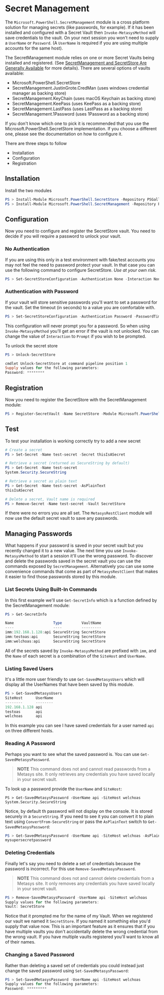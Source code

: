 # Secret Management

The `Microsoft.PowerShell.SecretManagement` module is a cross platform solution for managing secrets (like passwords, for example). If it has been installed and configured with a Secret Vault then `Invoke-MetasysMethod` will save credentials to the vault. On your next session you won't need to supply a `UserName` or `Password`. (A `UserName` is required if you are using multiple accounts for the same host).

The SecretManagement module relies on one or more Secret Vaults being installed and registered. (See [SecretManagement and SecretStore Are Generally Available](https://devblogs.microsoft.com/powershell/secretmanagement-and-secretstore-are-generally-available/) for more details). There are several options of vaults available:

* Microsoft.PowerShell.SecretStore
* SecretManagement.JustinGrote.CredMan (uses windows credential manager as backing store)
* SecretManagement.KeyChain (uses macOS Keychain as backing store)
* SecretManagement.KeePass (uses KeePass as a backing store)
* SecretManagement.LastPass (uses LastPass as a backing store)
* SecretManagement.1Password (uses 1Password as a backing store)

If you don't know which one to pick it is recommended that you use the Microsoft.PowerShell.SecretStore implementation. If you choose a different one, please see the documentation on how to configure it.

There are three steps to follow

* Installation
* Configuration
* Registration

## Installation

Install the two modules

```powershell
PS > Install-Module Microsoft.PowerShell.SecretStore -Repository PSGallery
PS > Install-Module Microsoft.PowerShell.SecretManagement -Repository PSGallery
```

## Configuration

Now you need to configure and register the SecretStore vault. You need to decide if you will require a password to unlock your vault.

### No Authentication

If you are using this only in a test environment with fake/test accounts you may not feel the need to password protect your vault. In that case you can use the following command to configure SecretStore. *Use at your own risk.*

```powershell
PS > Set-SecretStoreConfiguration -Authentication None -Interaction None
```

### Authentication with Password

If your vault will store sensitive passwords you'll want to set a password for the vault. Set the timeout (in seconds) to a value you are comfortable with.

```powershell
PS > Set-SecretStoreConfiguration -Authentication Password -PasswordTimeout 1800 -Interaction None
```

This configuration will never prompt you for a password. So when using `Invoke-MetasysMethod` you'll get an error if the vault is not unlocked. You can change the value of `Interaction` to `Prompt` if you wish to be prompted.

To unlock the secret store

```powershell
PS > Unlock-SecretStore

cmdlet Unlock-SecretStore at command pipeline position 1
Supply values for the following parameters:
Password: ********
```

## Registration

Now you need to register the SecretStore with the SecretManagement module:

```powershell
PS > Register-SecretVault -Name SecretStore -Module Microsoft.PowerShell.SecretStore
```

## Test

To test your installation is working correctly try to add a new secret

```powershell
# Create a secret
PS > Set-Secret -Name test-secret -Secret thisIsASecret

# Retrieve a secret (returned as SecureString by default)
PS > Get-Secret -Name test-secret
System.Security.SecureString

# Retrieve a secret as plain text
PS > Get-Secret -Name test-secret -AsPlainText
thisIsASecret

# Delete a secret, Vault name is required
PS > Remove-Secret -Name test-secret -Vault SecretStore
```

If there were no errors you are all set. The `MetasysRestClient` module will now use the default secret vault to save any passwords.

## Managing Passwords

What happens if your password is saved in your secret vault but you recently changed it to a new value. The next time you use `Invoke-MetasysMethod` to start a session it'll use the wrong password. To discover and delete the passwords saved in the secret vault you can use the commands exposed by `SecretManagement`. Alternatively you can use some convenience commands that come as part of `MetasysRestClient` that makes it easier to find those passwords stored by this module.

### List Secrets Using Built-In Commands

In this first example we'll use `Get-SecretInfo` which is a function defined by the SecretManagement module:

```powershell
PS > Get-SecretInfo

Name                  Type         VaultName
----                  ----         ---------
imm:192.168.1.128:api SecureString SecretStore
imm:testoas:api       SecureString SecretStore
imm:welchoas:api      SecureString SecretStore
```

All of the secrets saved by `Invoke-MetasysMethod` are prefixed with `imm`, and the `Name` of each secret is a combination of the `SiteHost` and `UserName`.

### Listing Saved Users

It's a little more user friendly to use `Get-SavedMetasysUsers` which will display all the UserNames that have been saved by this module.

```powershell
PS > Get-SavedMetasysUsers
SiteHost      UserName
--------      --------
192.168.1.128 api
testoas       api
welchoas      api
```

In this example you can see I have saved credentials for a user named `api` on three different hosts.

### Reading A Password

Perhaps you want to see what the saved password is. You can use `Get-SavedMetasysPassword`.

> **NOTE** This command does not and cannot read passwords from a Metasys site. It only retrieves any credentials you have saved locally in your secret vault.

To look up a password provide the `UserName` and `SiteHost`:

```powershell.
PS > Get-SavedMetasysPassword -UserName api -SiteHost welchoas
System.Security.SecureString
```

Notice, by default th password will not display on the console. It is stored securely in a `SecureString`. If you need to see it you can convert it to plain text using `ConvertFrom-SecureString` or pass the `AsPlainText` switch to `Get-SavedMetasysPassword`:

```powershell
PS > Get-SavedMetasysPassword -UserName api -SiteHost welchoas -AsPlainText
mysupersecretpassword
```

### Deleting Credentials

Finally let's say you need to delete a set of credentials because the password is incorrect. For this use `Remove-SavedMetasysPassword`.

> **NOTE** This command does not and cannot delete credentials from a Metasys site. It only removes any credentials you have saved locally in your secret vault.

```powershell
PS > Remove-SavedMetasysPassword -UserName api -SiteHost welchoas
Supply values for the following parameters:
Vault: SecretStore
```

Notice that it prompted me for the name of my Vault. When we registered our vault we named it `SecretStore`. If you named it something else you'd supply that value now. This is an important feature as it ensures that if you have multiple vaults you don't accidentally delete the wrong credential from the wrong vault. If you have multiple vaults registered you'll want to know all of their names.

### Changing a Saved Password

Rather than deleting a saved set of credentials you could instead just change the saved password using `Set-SavedMetasysPassword`:

```powershell
PS > Set-SavedMetasysPassword -UserName api -SiteHost welchoas
Supply values for the following parameters:
Password: *********
```
